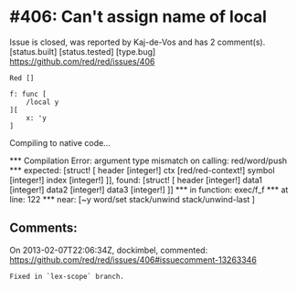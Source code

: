 
#406: Can't assign name of local
================================================================================
Issue is closed, was reported by Kaj-de-Vos and has 2 comment(s).
[status.built] [status.tested] [type.bug]
<https://github.com/red/red/issues/406>

```
Red []

f: func [
    /local y
][
    x: 'y
]
```

Compiling to native code... 

**\* Compilation Error: argument type mismatch on calling: red/word/push 
**\* expected: [struct! [
        header [integer!] 
        ctx [red/red-context!] 
        symbol [integer!] 
        index [integer!]
    ]], found: [struct! [
        header [integer!] 
        data1 [integer!] 
        data2 [integer!] 
        data3 [integer!]
    ]] 
**\* in function: exec/f_f
**\* at line: 122 
**\* near: [~y 
    word/set 
    stack/unwind 
    stack/unwind-last
]



Comments:
--------------------------------------------------------------------------------

On 2013-02-07T22:06:34Z, dockimbel, commented:
<https://github.com/red/red/issues/406#issuecomment-13263346>

    Fixed in `lex-scope` branch.

